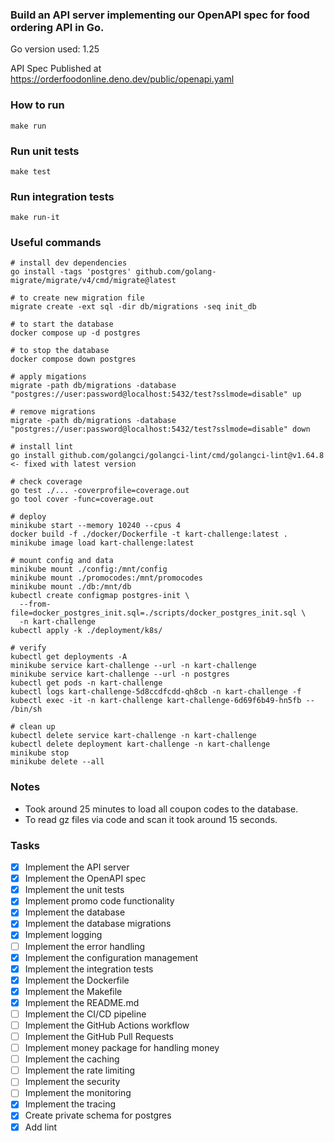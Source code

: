 
### Build an API server implementing our OpenAPI spec for food ordering API in Go.

Go version used: 1.25

API Spec Published at https://orderfoodonline.deno.dev/public/openapi.yaml

### How to run

```
make run
```

### Run unit tests

```
make test
```

### Run integration tests

```
make run-it
```

### Useful commands

```
# install dev dependencies
go install -tags 'postgres' github.com/golang-migrate/migrate/v4/cmd/migrate@latest

# to create new migration file
migrate create -ext sql -dir db/migrations -seq init_db

# to start the database
docker compose up -d postgres

# to stop the database
docker compose down postgres 

# apply migations
migrate -path db/migrations -database "postgres://user:password@localhost:5432/test?sslmode=disable" up

# remove migrations
migrate -path db/migrations -database "postgres://user:password@localhost:5432/test?sslmode=disable" down

# install lint
go install github.com/golangci/golangci-lint/cmd/golangci-lint@v1.64.8 <- fixed with latest version

# check coverage
go test ./... -coverprofile=coverage.out
go tool cover -func=coverage.out

# deploy
minikube start --memory 10240 --cpus 4
docker build -f ./docker/Dockerfile -t kart-challenge:latest .
minikube image load kart-challenge:latest

# mount config and data
minikube mount ./config:/mnt/config
minikube mount ./promocodes:/mnt/promocodes
minikube mount ./db:/mnt/db
kubectl create configmap postgres-init \
  --from-file=docker_postgres_init.sql=./scripts/docker_postgres_init.sql \
  -n kart-challenge
kubectl apply -k ./deployment/k8s/

# verify
kubectl get deployments -A
minikube service kart-challenge --url -n kart-challenge
minikube service kart-challenge --url -n postgres
kubectl get pods -n kart-challenge
kubectl logs kart-challenge-5d8ccdfcdd-qh8cb -n kart-challenge -f
kubectl exec -it -n kart-challenge kart-challenge-6d69f6b49-hn5fb -- /bin/sh

# clean up
kubectl delete service kart-challenge -n kart-challenge
kubectl delete deployment kart-challenge -n kart-challenge
minikube stop
minikube delete --all
```

### Notes
- Took around 25 minutes to load all coupon codes to the database.
- To read gz files via code and scan it took around 15 seconds.

### Tasks
- [x] Implement the API server
- [x] Implement the OpenAPI spec
- [x] Implement the unit tests
- [x] Implement promo code functionality
- [x] Implement the database
- [x] Implement the database migrations
- [x] Implement logging
- [ ] Implement the error handling
- [x] Implement the configuration management
- [x] Implement the integration tests
- [x] Implement the Dockerfile
- [x] Implement the Makefile
- [x] Implement the README.md
- [ ] Implement the CI/CD pipeline
- [ ] Implement the GitHub Actions workflow
- [ ] Implement the GitHub Pull Requests
- [ ] Implement money package for handling money
- [ ] Implement the caching
- [ ] Implement the rate limiting
- [ ] Implement the security
- [ ] Implement the monitoring
- [x] Implement the tracing
- [x] Create private schema for postgres
- [x] Add lint